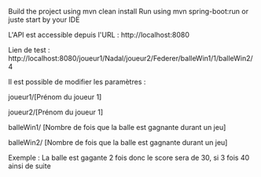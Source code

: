 Build the project using mvn clean install Run using mvn spring-boot:run or juste start by your IDE

L'API est accessible depuis l'URL : http://localhost:8080

Lien de test : http://localhost:8080/joueur1/Nadal/joueur2/Federer/balleWin1/1/balleWin2/4

Il est possible de modifier les paramètres :

joueur1/[Prénom du joueur 1]

joueur2/[Prénom du joueur 1]

balleWin1/ [Nombre de fois que la balle est gagnante durant un jeu]

balleWin2/ [Nombre de fois que la balle est gagnante durant un jeu]

Exemple : La balle est gagante 2 fois donc le score sera de 30, si 3 fois 40 ainsi de suite
